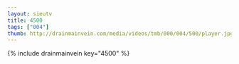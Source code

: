 ```yaml
--- 
layout: sieutv
title: 4500
tags: ["004"]
thumb: http://drainmainvein.com/media/videos/tmb/000/004/500/player.jpg
---
```

{% include drainmainvein key="4500" %} 
